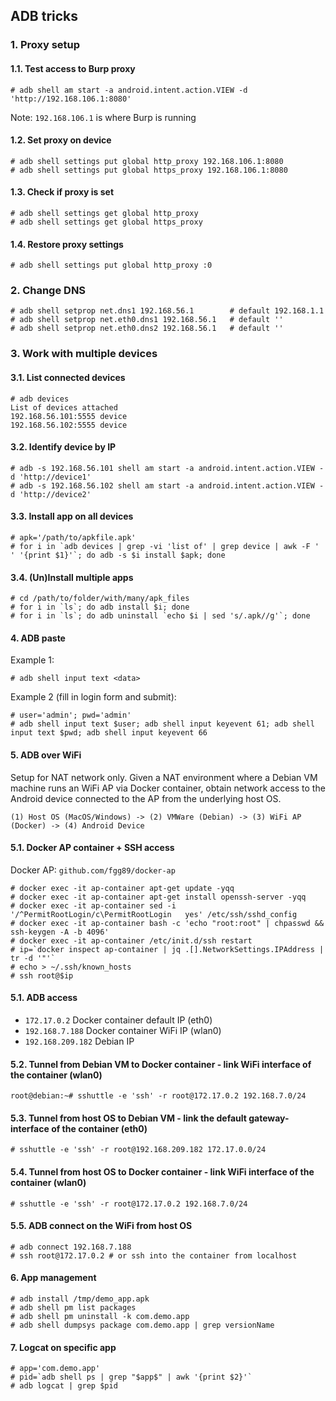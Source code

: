 ## ADB tricks

### 1. Proxy setup

#### 1.1. Test access to Burp proxy
```
# adb shell am start -a android.intent.action.VIEW -d 'http://192.168.106.1:8080'
```
Note: `192.168.106.1` is where Burp is running

#### 1.2. Set proxy on device
```
# adb shell settings put global http_proxy 192.168.106.1:8080
# adb shell settings put global https_proxy 192.168.106.1:8080
```

#### 1.3. Check if proxy is set
```
# adb shell settings get global http_proxy
# adb shell settings get global https_proxy 
```

#### 1.4. Restore proxy settings
```
# adb shell settings put global http_proxy :0
```

### 2. Change DNS

``` 
# adb shell setprop net.dns1 192.168.56.1        # default 192.168.1.1
# adb shell setprop net.eth0.dns1 192.168.56.1	 # default ''
# adb shell setprop net.eth0.dns2 192.168.56.1 	 # default ''
```

### 3. Work with multiple devices

#### 3.1. List connected devices
```
# adb devices
List of devices attached
192.168.56.101:5555	device
192.168.56.102:5555	device
```

#### 3.2. Identify device by IP
```
# adb -s 192.168.56.101 shell am start -a android.intent.action.VIEW -d 'http://device1'
# adb -s 192.168.56.102 shell am start -a android.intent.action.VIEW -d 'http://device2'
```

#### 3.3. Install app on all devices
```
# apk='/path/to/apkfile.apk'
# for i in `adb devices | grep -vi 'list of' | grep device | awk -F ' ' '{print $1}'`; do adb -s $i install $apk; done
```

#### 3.4. (Un)Install multiple apps
```
# cd /path/to/folder/with/many/apk_files
# for i in `ls`; do adb install $i; done
# for i in `ls`; do adb uninstall `echo $i | sed 's/.apk//g'`; done
```

#### 4. ADB paste

Example 1:
```
# adb shell input text <data>
```

Example 2 (fill in login form and submit): 
```
# user='admin'; pwd='admin'
# adb shell input text $user; adb shell input keyevent 61; adb shell input text $pwd; adb shell input keyevent 66
```

#### 5. ADB over WiFi

Setup for NAT network only. Given a NAT environment where a Debian VM machine runs an WiFi AP via Docker container, obtain network access to the Android device connected to the AP from the underlying host OS.

```
(1) Host OS (MacOS/Windows) -> (2) VMWare (Debian) -> (3) WiFi AP (Docker) -> (4) Android Device
```

#### 5.1. Docker AP container + SSH access

Docker AP: `github.com/fgg89/docker-ap`
```
# docker exec -it ap-container apt-get update -yqq
# docker exec -it ap-container apt-get install openssh-server -yqq
# docker exec -it ap-container sed -i '/^PermitRootLogin/c\PermitRootLogin   yes' /etc/ssh/sshd_config
# docker exec -it ap-container bash -c 'echo "root:root" | chpasswd && ssh-keygen -A -b 4096'
# docker exec -it ap-container /etc/init.d/ssh restart
# ip=`docker inspect ap-container | jq .[].NetworkSettings.IPAddress | tr -d '"'`
# echo > ~/.ssh/known_hosts
# ssh root@$ip
```

#### 5.1. ADB access
- `172.17.0.2` Docker container default IP (eth0)
- `192.168.7.188` Docker container WiFi IP (wlan0)
- `192.168.209.182` Debian IP

#### 5.2. Tunnel from Debian VM to Docker container - link WiFi interface of the container (wlan0)
```
root@debian:~# sshuttle -e 'ssh' -r root@172.17.0.2 192.168.7.0/24
```

#### 5.3. Tunnel from host OS to Debian VM - link the default gateway-interface of the container (eth0)
```
# sshuttle -e 'ssh' -r root@192.168.209.182 172.17.0.0/24
```

#### 5.4. Tunnel from host OS to Docker container - link WiFi interface of the container (wlan0)
```
# sshuttle -e 'ssh' -r root@172.17.0.2 192.168.7.0/24
```

#### 5.5. ADB connect on the WiFi from host OS
```
# adb connect 192.168.7.188
# ssh root@172.17.0.2 # or ssh into the container from localhost
```

#### 6. App management

```
# adb install /tmp/demo_app.apk
# adb shell pm list packages
# adb shell pm uninstall -k com.demo.app
# adb shell dumpsys package com.demo.app | grep versionName
```

#### 7. Logcat on specific app
```
# app='com.demo.app'
# pid=`adb shell ps | grep "$app$" | awk '{print $2}'`
# adb logcat | grep $pid
```
